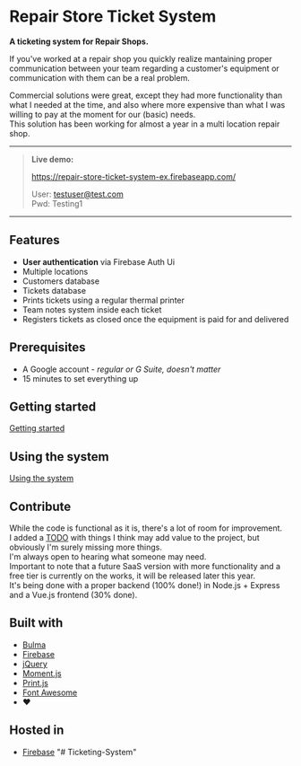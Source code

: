 # Repair Store Ticket System

**A ticketing system for Repair Shops.**

If you've worked at a repair shop you quickly realize mantaining proper communication between your team regarding a customer's equipment or communication with them can be a real problem.

Commercial solutions were great, except they had more functionality than what I needed at the time, and also where more expensive than what I was willing to pay at the moment for our (basic) needs.  
This solution has been working for almost a year in a multi location repair shop.

---
>**Live demo:**  
>
>https://repair-store-ticket-system-ex.firebaseapp.com/  
>
>User: testuser@test.com  
>Pwd: Testing1
---

## Features
- **User authentication** via Firebase Auth Ui
- Multiple locations
- Customers database
- Tickets database
- Prints tickets using a regular thermal printer
- Team notes system inside each ticket
- Registers tickets as closed once the equipment is paid for and delivered

## Prerequisites
- A Google account - _regular or G Suite, doesn't matter_
- 15 minutes to set everything up

## Getting started
[Getting started](./docs/GETTING_STARTED.md)

## Using the system
[Using the system](./docs/USING_THE_SYSTEM.md)

## Contribute
While the code is functional as it is, there's a lot of room for improvement.  
I added a [TODO](./docs/TODO.md) with things I think may add value to the project, but obviously I'm surely missing more things.  
I'm always open to hearing what someone may need.  
Important to note that a future SaaS version with more functionality and a free tier is currently on the works, it will be released later this year.  
It's being done with a proper backend (100% done!) in Node.js + Express and a Vue.js frontend (30% done).

## Built with
- [Bulma](https://bulma.io/)
- [Firebase](https://firebase.google.com/)
- [jQuery](https://jquery.com/)
- [Moment.js](http://momentjs.com/)
- [Print.js](http://printjs.crabbly.com/)
- [Font Awesome](https://fontawesome.com/)
- ❤️

## Hosted in
- [Firebase](https://firebase.google.com/docs/hosting/quickstart)
"# Ticketing-System" 
